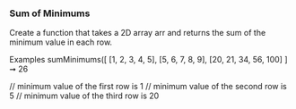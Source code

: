 ### Sum of Minimums

Create a function that takes a 2D array arr and returns the sum of the minimum value in each row.

Examples
sumMinimums([
[1, 2, 3, 4, 5],
[5, 6, 7, 8, 9],
[20, 21, 34, 56, 100]
] ➞ 26

// minimum value of the first row is 1
// minimum value of the second row is 5
// minimum value of the third row is 20
